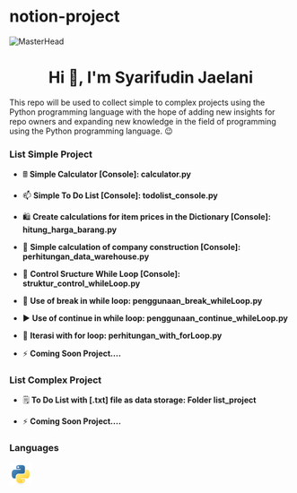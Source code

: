 # notion-project
![MasterHead](https://media.geeksforgeeks.org/wp-content/uploads/20201123152927/PythonProjects11.png)

<h1 align="center">Hi 👋, I'm Syarifudin Jaelani</h1>

<p>This repo will be used to collect simple to complex projects using the Python programming language with the hope of adding new insights for repo owners and expanding new knowledge in the field of programming using the Python programming language. 😉</p>

<h3>List Simple Project</h3>

- 🖩 **Simple Calculator [Console]: calculator.py**

- 📫 **Simple To Do List [Console]: todolist_console.py**

- 🛍 **Create calculations for item prices in the Dictionary [Console]: hitung_harga_barang.py**

- 🏢 **Simple calculation of company construction [Console]: perhitungan_data_warehouse.py**

- 🧮 **Control Sructure While Loop [Console]: struktur_control_whileLoop.py**

- 🛑 **Use of break in while loop: penggunaan_break_whileLoop.py**

- ▶ **Use of continue in while loop: penggunaan_continue_whileLoop.py**

- 🔁 **Iterasi with for loop: perhitungan_with_forLoop.py**

- ⚡ **Coming Soon Project....** 

<h3>List Complex Project</h3>

- 🗒️  **To Do List with [.txt] file as data storage: Folder list_project**

- ⚡ **Coming Soon Project....** 

<h3>Languages</h3>

<p align="left">
<a href="https://www.python.org" target="_blank" rel="noreferrer"> <img src="https://raw.githubusercontent.com/devicons/devicon/master/icons/python/python-original.svg" alt="python" width="40" height="40"/> </a> 
</p>
